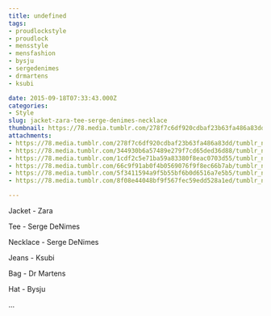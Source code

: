 ```yaml
---
title: undefined
tags:
- proudlockstyle
- proudlock
- mensstyle
- mensfashion
- bysju
- sergedenimes
- drmartens
- ksubi

date: 2015-09-18T07:33:43.000Z
categories:
- Style
slug: jacket-zara-tee-serge-denimes-necklace
thumbnail: https://78.media.tumblr.com/278f7c6df920cdbaf23b63fa486a83dd/tumblr_nu1r7pm3vQ1rhrm24o2_540.jpg
attachments:
- https://78.media.tumblr.com/278f7c6df920cdbaf23b63fa486a83dd/tumblr_nu1r7pm3vQ1rhrm24o2_1280.jpg
- https://78.media.tumblr.com/344930b6a57489e279f7cd65ded36d88/tumblr_nu1r7pm3vQ1rhrm24o1_1280.jpg
- https://78.media.tumblr.com/1cdf2c5e71ba59a83380f8eac0703d55/tumblr_nu1r7pm3vQ1rhrm24o3_1280.jpg
- https://78.media.tumblr.com/66c9f91ab0f4b0569076f9f8ec66b7ab/tumblr_nu1r7pm3vQ1rhrm24o6_1280.jpg
- https://78.media.tumblr.com/5f3411594a9f5b55bf6b0d6516a7e5b5/tumblr_nu1r7pm3vQ1rhrm24o7_1280.jpg
- https://78.media.tumblr.com/8f08e44048bf9f567fec59edd528a1ed/tumblr_nu1r7pm3vQ1rhrm24o4_1280.jpg

---
```


Jacket - Zara 

  Tee - Serge DeNimes 

  Necklace - Serge DeNimes 

  Jeans - Ksubi 

  Bag - Dr Martens 

  Hat - Bysju 

 ...
